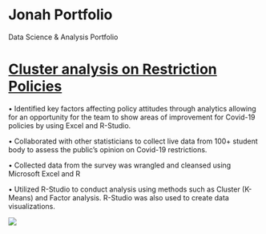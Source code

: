 # Jonah Portfolio
Data Science &amp; Analysis Portfolio


# [Cluster analysis on Restriction Policies](https://github.com/datamon1016/Jonah_Portfolio/blob/main/R_Analysis.pdf)
• Identified key factors affecting policy attitudes through analytics allowing for an opportunity for the team to show areas
of improvement for Covid-19 policies by using Excel and R-Studio.

 
• Collaborated with other statisticians to collect live data from 100+ student body to assess the public’s opinion on Covid-19 restrictions. 

• Collected data from the survey was wrangled and cleansed using Microsoft Excel and R

• Utilized R-Studio to conduct analysis using methods such as Cluster (K-Means) and Factor analysis. R-Studio was also
used to create data visualizations.


![](https://github.com/datamon1016/Jonah_Portfolio/blob/main/Cluster2.PNG)

